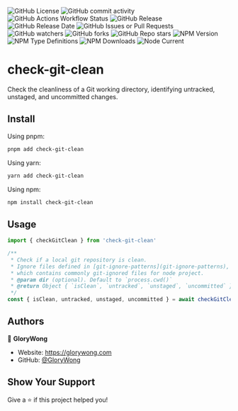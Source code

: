 ![GitHub License](https://img.shields.io/github/license/GloryWong/check-git-clean)
![GitHub commit activity](https://img.shields.io/github/commit-activity/w/GloryWong/check-git-clean)
![GitHub Actions Workflow Status](https://img.shields.io/github/actions/workflow/status/GloryWong/check-git-clean/release.yml)
![GitHub Release](https://img.shields.io/github/v/release/GloryWong/check-git-clean)
![GitHub Release Date](https://img.shields.io/github/release-date/GloryWong/check-git-clean)
![GitHub Issues or Pull Requests](https://img.shields.io/github/issues/GloryWong/check-git-clean)
![GitHub watchers](https://img.shields.io/github/watchers/GloryWong/check-git-clean)
![GitHub forks](https://img.shields.io/github/forks/GloryWong/check-git-clean)
![GitHub Repo stars](https://img.shields.io/github/stars/GloryWong/check-git-clean)
![NPM Version](https://img.shields.io/npm/v/check-git-clean)
![NPM Type Definitions](https://img.shields.io/npm/types/check-git-clean)
![NPM Downloads](https://img.shields.io/npm/dw/check-git-clean)
![Node Current](https://img.shields.io/node/v/check-git-clean)

# check-git-clean

Check the cleanliness of a Git working directory, identifying untracked, unstaged, and uncommitted changes.

## Install

Using pnpm:

```bash
pnpm add check-git-clean
```

Using yarn:

```bash
yarn add check-git-clean
```

Using npm:

```bash
npm install check-git-clean
```

## Usage

```javascript
import { checkGitClean } from 'check-git-clean'

/**
 * Check if a local git repository is clean.
 * Ignore files defined in [git-ignore-patterns](git-ignore-patterns),
 * which contains commonly git-ignored files for node project.
 * @param dir (optional). Default to `process.cwd()`
 * @return Object { `isClean`, `untracked`, `unstaged`, `uncommitted` }
 */
const { isClean, untracked, unstaged, uncommitted } = await checkGitClean()
```

## Authors

👤 **GloryWong**

* Website: https://glorywong.com
* GitHub: [@GloryWong](https://github.com/GloryWong)

## Show Your Support

Give a ⭐️ if this project helped you!
